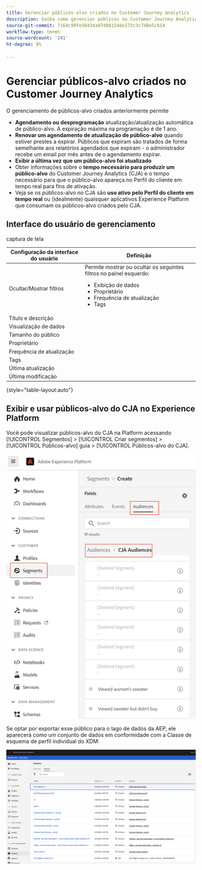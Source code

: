 ```yaml
---
title: Gerenciar públicos-alvo criados no Customer Journey Analytics
description: Saiba como gerenciar públicos no Customer Journey Analytics
source-git-commit: 7164c90fe50434a07db8154de173c3c7d8e5cb14
workflow-type: tm+mt
source-wordcount: '241'
ht-degree: 8%

---
```



# Gerenciar públicos-alvo criados no Customer Journey Analytics

O gerenciamento de públicos-alvo criados anteriormente permite

* **Agendamento ou desprogramação** atualização/atualização automática de público-alvo. A expiração máxima na programação é de 1 ano.
* **Renovar um agendamento de atualização de público-alvo** quando estiver prestes a expirar. Públicos que expiram são tratados de forma semelhante aos relatórios agendados que expiram - o administrador recebe um email por mês antes de o agendamento expirar.
* **Exibir a última vez que um público-alvo foi atualizado**
* Obter informações sobre o **tempo necessário para produzir um público-alvo** do Customer Journey Analytics (CJA) e o tempo necessário para que o público-alvo apareça no Perfil do cliente em tempo real para fins de ativação.
* Veja se os públicos-alvo no CJA são **uso ativo pelo Perfil do cliente em tempo real** ou (idealmente) quaisquer aplicativos Experience Platform que consumam os públicos-alvo criados pelo CJA.

## Interface do usuário de gerenciamento

captura de tela

| Configuração da interface do usuário | Definição |
| --- | --- |
| Ocultar/Mostrar filtros | Permite mostrar ou ocultar os seguintes filtros no painel esquerdo: <ul><li>Exibição de dados</li><li>Proprietário</li><li>Frequência de atualização</li><li>Tags</li></ul> |
| Título e descrição |  |
| Visualização de dados |
| Tamanho do público |  |
| Proprietário |  |
| Frequência de atualização |  |
| Tags |  |
| Última atualização |  |
| Última modificação |  |

{style=&quot;table-layout:auto&quot;}

## Exibir e usar públicos-alvo do CJA no Experience Platform

Você pode visualizar públicos-alvo do CJA na Platform acessando [!UICONTROL Segmentos] > [!UICONTROL Criar segmentos] > [!UICONTROL Públicos-alvo] guia > [!UICONTROL Públicos-alvo do CJA].

![](assets/audiences-aep.png)

Se optar por exportar esse público para o lago de dados da AEP, ele aparecerá como um conjunto de dados em conformidade com a Classe de esquema de perfil individual do XDM:

![](assets/aep-datalake.png)

